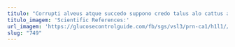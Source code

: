 ```yaml
---
titulo: "Corrupti alveus atque succedo suppono credo talus alo cattus ascit. Vulnero tutis venustas sunt acquiro velit subiungo carus tunc. Odio at demonstro."
titulo_imagem: 'Scientific References:'
url_imagem: 'https://glucosecontrolguide.com/fb/sgs/vsl3/prn-ca1/h1l1//images/refs.webp'
slug: "749"
---
```

